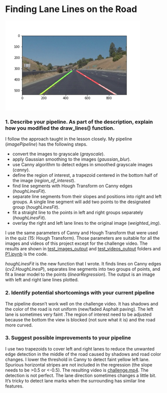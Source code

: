 # **Finding Lane Lines on the Road** 

![alt text](./test_images_output/solidYellowCurve2.jpg "lane line marked")

### 1. Describe your pipeline. As part of the description, explain how you modified the draw_lines() function.

I follow the approach taught in the lesson closely. My pipeline (_imagePipeline_) has the following steps.
* convert the images to grayscale (_grayscale_).
* apply Gaussian smoothing to the images (_gaussian_blur_).
* use Canny algorithm to detect edges in smoothed grayscale images (_canny_).
* define the region of interest, a trapezoid centered in the bottom half of the image (_region_of_interest_). 
* find line segments with Hough Transform on Canny edges (_houghLinesFit_).
* separate line segments from their slopes and positions into right and left groups. A single line segment will add two points to the designated group (_houghLinesFit_).
* fit a straight line to the points in left and right groups separately (_houghLinesFit_).
* overlay the right and left lane lines to the original image (_weighted_img_).

I use the same parameters of Canny and Hough Transform that were used in the quiz (15: Hough Transform).  Those parameters are suitable for  all the images and videos of this project except for the challenge video.  The results are shown in [test_images_output](./test_images_output) and [test_videos_output](./test_videos_output) folders and [P1.ipynb](./P1.ipynb) is the code.

  _houghLinesFit_ is the new function that I wrote. It finds lines on Canny edges (_cv2.HoughLinesP_), separates line segments into two groups of points, and fit a linear model to the points (_linearRegression_). The output is an image with left and right lane lines plotted.

### 2. Identify potential shortcomings with your current pipeline

The pipeline doesn’t work well on the challenge video. It has shadows and the color of the road is not uniform (new/faded Asphalt paving). The left lane is sometimes very faint .The region of interest need to be adjusted because the bottom the view is blocked (not sure what it is) and the road more curved.

### 3. Suggest possible improvements to your pipeline

I use two trapezoids to cover left and right lanes to reduce the unwanted edge detection in the middle of the road caused by shadows and road color changes.  I lower the threshold in Canny to detect faint yellow left lane.  Spurious horizontal stripes are not included in the regression (the slope needs to be >0.5 or <-0.5). The resulting video is [challenge.mp4](./test_images_output/challenge.mp4).
The detection is not perfect.  The lane direction sometimes changes a little bit. It’s tricky to detect lane marks when the surrounding has similar line features.

